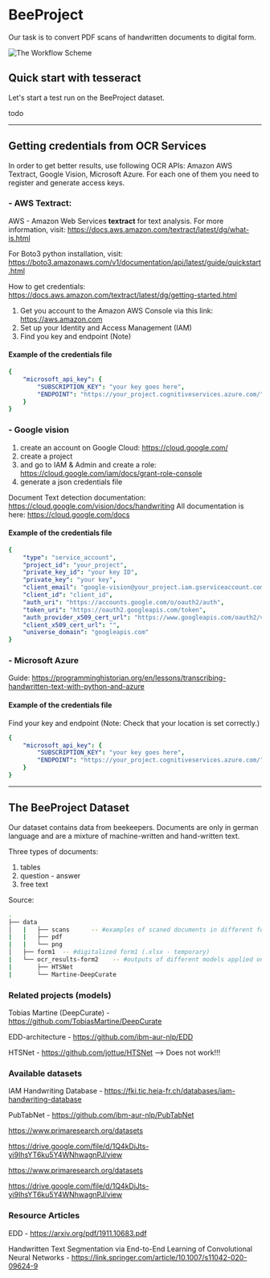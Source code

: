 # BeeProject
Our task is to convert PDF scans of handwritten documents to digital form.

![The Workflow Scheme]()

## Quick start with tesseract

Let's start a test run on the BeeProject dataset. 

todo 

--------------------------------------------
## Getting credentials from OCR Services

In order to get better results, use following OCR APIs: Amazon AWS Textract, Google Vision, Microsoft Azure. 
For each one of them you need to register and generate access keys.


### - AWS Textract:
AWS - Amazon Web Services 
**textract** for text analysis. For more information, visit: https://docs.aws.amazon.com/textract/latest/dg/what-is.html

For Boto3 python installation, visit: https://boto3.amazonaws.com/v1/documentation/api/latest/guide/quickstart.html

How to get credentials:
https://docs.aws.amazon.com/textract/latest/dg/getting-started.html
1. Get you account to the Amazon AWS Console via this link: https://aws.amazon.com
2. Set up your Identity and Access Management (IAM)
3. Find you key and endpoint (Note)


#### Example of the credentials file
```yaml
{
    "microsoft_api_key": {
        "SUBSCRIPTION_KEY": "your key goes here",
        "ENDPOINT": "https://your_project.cognitiveservices.azure.com/"
    }
}
```

### - Google vision 
1. create an account on Google Cloud: https://cloud.google.com/
2. create a project
3. and go to IAM & Admin and create a role: https://cloud.google.com/iam/docs/grant-role-console
4. generate a json credentials file

Document Text detection documentation: https://cloud.google.com/vision/docs/handwriting
All documentation is here: https://cloud.google.com/docs

#### Example of the credentials file
```yaml
{
    "type": "service_account",
    "project_id": "your_project",
    "private_key_id": "your key ID",
    "private_key": "your key",
    "client_email": "google-vision@your_project.iam.gserviceaccount.com",
    "client_id": "client_id",
    "auth_uri": "https://accounts.google.com/o/oauth2/auth",
    "token_uri": "https://oauth2.googleapis.com/token",
    "auth_provider_x509_cert_url": "https://www.googleapis.com/oauth2/v1/certs",
    "client_x509_cert_url": "",
    "universe_domain": "googleapis.com"
}
```
### - Microsoft Azure
Guide:
https://programminghistorian.org/en/lessons/transcribing-handwritten-text-with-python-and-azure

#### Example of the credentials file

Find your key and endpoint (Note: Check that your location is set correctly.)
```yaml
{
    "microsoft_api_key": {
        "SUBSCRIPTION_KEY": "your key goes here",
        "ENDPOINT": "https://your_project.cognitiveservices.azure.com/"
    }
}
```

-----------------------------------
## The BeeProject Dataset
Our dataset contains data from beekeepers. Documents are only in german language and are a mixture of machine-written and hand-written text. 

Three types of documents:
1. tables 
2. question - answer 
3. free text

Source: 
```bash
.
├── data
│   |   ├── scans      -- #examples of scaned documents in different formats
|   |   ├── pdf
|   |   └── png
│   ├── form1  -- #digitalized form1 (.xlsx - temporary)
|   └── ocr_results-form2    -- #outputs of different models applied on our scan examples
|       ├── HTSNet
|       └── Martine-DeepCurate
```

### Related projects (models)
Tobias Martine (DeepCurate) - https://github.com/TobiasMartine/DeepCurate

EDD-architecture - https://github.com/ibm-aur-nlp/EDD

HTSNet - https://github.com/jottue/HTSNet --> Does not work!!!

### Available datasets
IAM Handwriting Database - https://fki.tic.heia-fr.ch/databases/iam-handwriting-database

PubTabNet - https://github.com/ibm-aur-nlp/PubTabNet

https://www.primaresearch.org/datasets

https://drive.google.com/file/d/1Q4kDiJts-yi9IhsYT6ku5Y4WNhwagnPJ/view

https://www.primaresearch.org/datasets

https://drive.google.com/file/d/1Q4kDiJts-yi9IhsYT6ku5Y4WNhwagnPJ/view


### Resource Articles
EDD - https://arxiv.org/pdf/1911.10683.pdf

Handwritten Text Segmentation via End-to-End Learning of Convolutional Neural Networks - https://link.springer.com/article/10.1007/s11042-020-09624-9
